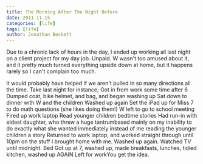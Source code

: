 ```yaml
---
title: The Morning After The Night Before
date: 2011-11-15
categories: [life]
tags: [life]
author: Jonathan Beckett
---
```


Due to a chronic lack of hours in the day, I ended up working all last night on a client project for my day job. Unpaid. W wasn't too amused about it, and it pretty much turned everything upside down at home, but it happens rarely so I can't complain too much.

It would probably have helped if we aren't pulled in so many directions all the time. Take last night for instance; Got in from work some time after 6 Dumped coat, bike helmet, and bag, and began washing up Sat down to dinner with W and the children Washed up again Set the iPad up for Miss 7 to do math questions (she likes doing them!) W left to go to school meeting Fired up work laptop Read younger children bedtime stories Had run-in with eldest daughter, who threw a huge tantrumbased mainly on my inability to do exactly what she wanted immediately instead of me reading the younger children a story Returned to work laptop, and worked straight through until 10pm on the stuff I brought home with me. Washed up again. Watched TV until midnight. Bed Got up at 7, washed up, made breakfasts, lunches, tidied kitchen, washed up AGAIN Left for workYou get the idea.